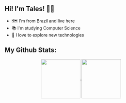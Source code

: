 ## Hi! I'm Tales! 👋🏼

*  🗺 I'm from Brazil and live here<br>
*  📚 I'm studying Computer Science<br>
*  🚀 I love to explore new technologies

## My Github Stats:
<div align="center">
<a href="https://github.com/talesricr">
  <img align="center" height="130em" src="https://github-readme-stats.vercel.app/api/top-langs/?username=talesricr&layout=compact&theme=radical""/>
</a>
<a href="https://github.com/talesricr">
  <img align="center" height="130em" src="https://github-readme-stats.vercel.app/api?username=talesricr&show_icons=true&theme=radical&count_private=true&hide=issues,stars&include_all_commits=true"/>
</a></div>

